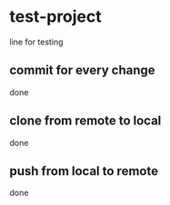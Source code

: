 # test-project
line for testing
## commit for every change 
done
## clone from remote to local
done
## push from local to remote 
done
